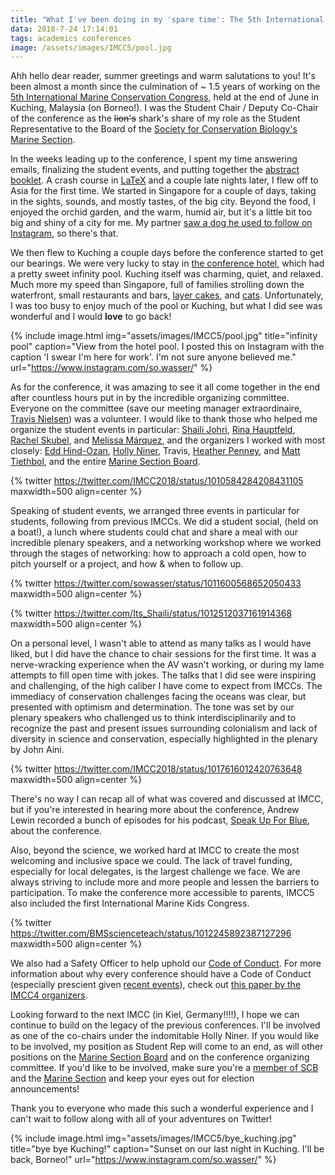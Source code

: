 ```yaml
---
title: "What I've been doing in my 'spare time': The 5th International Conservation Congress"
data: 2018-7-24 17:14:01
tags: academics conferences
image: /assets/images/IMCC5/pool.jpg
---
```


Ahh hello dear reader, summer greetings and warm salutations to you! It's been almost a month since the culmination of ~ 1.5 years of working on the [5th International Marine Conservation Congress][imcc5], held at the end of June in Kuching, Malaysia (on Borneo!). I was the Student Chair / Deputy Co-Chair of the conference as the ~~lion's~~ shark's share of my role as the Student Representative to the Board of the [Society for Conservation Biology's Marine Section][scbm].

In the weeks leading up to the conference, I spent my time answering emails, finalizing the student events, and putting together the [abstract booklet][ab]. A crash course in [LaTeX][latex] and a couple late nights later, I flew off to Asia for the first time. We started in Singapore for a couple of days, taking in the sights, sounds, and mostly tastes, of the big city. Beyond the food, I enjoyed the orchid garden, and the warm, humid air, but it's a little bit too big and shiny of a city for me. My partner [saw a dog he used to follow on Instagram][bella], so there's that.

We then flew to Kuching a couple days before the conference started to get our bearings. We were very lucky to stay in [the conference hotel][hotel], which had a pretty sweet infinity pool. Kuching itself was charming, quiet, and relaxed. Much more my speed than Singapore, full of families strolling down the waterfront, small restaurants and bars, [layer cakes][cake], and [cats][cats]. Unfortunately, I was too busy to enjoy much of the pool or Kuching, but what I did see was wonderful and I would **love** to go back!

{% include image.html img="assets/images/IMCC5/pool.jpg" title="infinity pool" caption="View from the hotel pool. I posted this on Instagram with the caption 'I swear I'm here for work'. I'm not sure anyone believed me." url="https://www.instagram.com/so.wasser/" %}

As for the conference, it was amazing to see it all come together in the end after countless hours put in by the incredible organizing committee. Everyone on the committee (save our meeting manager extraordinaire, [Travis Nielsen][Travis]) was a volunteer. I would like to thank those who helped me organize the student events in particular: [Shaili Johri][Shaili], [Rina Hauptfeld][Rina], [Rachel Skubel][Rachel], and [Melissa Márquez][Melissa], and the organizers I worked with most closely: [Edd Hind-Ozan][Edd], [Holly Niner][Holly], Travis, [Heather Penney][Heather], and [Matt Tiethbol][Matt], and the entire [Marine Section Board][board]. 

{% twitter https://twitter.com/IMCC2018/status/1010584284208431105 maxwidth=500 align=center %}

Speaking of student events, we arranged three events in particular for students, following from previous IMCCs. We did a student social, (held on a boat!), a lunch where students could chat and share a meal with our incredible plenary speakers, and a networking workshop where we worked through the stages of networking: how to approach a cold open, how to pitch yourself or a project, and how & when to follow up. 

{% twitter https://twitter.com/sowasser/status/1011600568652050433 maxwidth=500 align=center %}

{% twitter https://twitter.com/Its_Shaili/status/1012512037161914368 maxwidth=500 align=center %}

On a personal level, I wasn't able to attend as many talks as I would have liked, but I did have the chance to chair sessions for the first time. It was a nerve-wracking experience when the AV wasn't working, or during my lame attempts to fill open time with jokes. The talks that I did see were inspiring and challenging, of the high caliber I have come to expect from IMCCs. The immediacy of conservation challenges facing the oceans was clear, but presented with optimism and determination. The tone was set by our plenary speakers who challenged us to think interdisciplinarily and to recognize the past and present issues surrounding colonialism and lack of diversity in science and conservation, especially highlighted in the plenary by John Aini. 

{% twitter https://twitter.com/IMCC2018/status/1017616012420763648 maxwidth=500 align=center %}

There's no way I can recap all of what was covered and discussed at IMCC, but if you're interested in hearing more about the conference, Andrew Lewin recorded a bunch of episodes for his podcast, [Speak Up For Blue][sufb], about the conference. 

Also, beyond the science, we worked hard at IMCC to create the most welcoming and inclusive space we could. The lack of travel funding, especially for local delegates, is the largest challenge we face. We are always striving to include more and more people and lessen the barriers to participation. To make the conference more accessible to parents, IMCC5 also included the first International Marine Kids Congress. 

{% twitter https://twitter.com/BMSscienceteach/status/1012245892387127296 maxwidth=500 align=center %}

We also had a Safety Officer to help uphold our [Code of Conduct][cofc]. For more information about why every conference should have a Code of Conduct (especially prescient given [recent events][article]), check out [this paper by the IMCC4 organizers][paper]. 

Looking forward to the next IMCC (in Kiel, Germany!!!!), I hope we can continue to build on the legacy of the previous conferences. I'll be involved as one of the co-chairs under the indomitable Holly Niner. If you would like to be involved, my position as Student Rep will come to an end, as will other positions on the [Marine Section Board][board] and on the conference organizing committee. If you'd like to be involved, make sure you're a [member of SCB][member] and the [Marine Section][scbm] and keep your eyes out for election announcements! 

Thank you to everyone who made this such a wonderful experience and I can't wait to follow along with all of your adventures on Twitter!

{% include image.html img="assets/images/IMCC5/bye_kuching.jpg" title="bye bye Kuching!" caption="Sunset on our last night in Kuching. I'll be back, Borneo!" url="https://www.instagram.com/so.wasser/" %}

[imcc5]: https://conbio.org/mini-sites/imcc5/
[scbm]: https://conbio.org/groups/sections/marine
[ab]: https://d2s6bxe5458gdv.cloudfront.net/imcc5-online-program.pdf
[latex]: https://www.latex-project.org/
[bella]: https://twitter.com/jonrh/status/1010099635275345920
[hotel]: http://thewaterfrontkuching.com/
[cake]: https://en.wikipedia.org/wiki/Sarawak_layer_cake
[cats]: http://www.bbc.com/travel/story/20170531-the-asian-city-obsessed-with-cats
[Travis]: https://www.azurigen.com/meet-the-owner
[Shaili]: https://twitter.com/Its_Shaili?lang=en
[Rina]: https://www.linkedin.com/in/rina-hauptfeld-0a795014/
[Rachel]: https://www.linkedin.com/in/rina-hauptfeld-0a795014/
[Melissa]: https://twitter.com/mcmsharksxx?lang=en
[Edd]: https://www.linkedin.com/in/rina-hauptfeld-0a795014/
[Holly]: https://twitter.com/hollyniner
[Heather]: https://twitter.com/hdpenney
[Matt]: https://twitter.com/WhyOceansMATTer
[board]: https://conbio.org/groups/sections/marine/board/
[sufb]: http://www.speakupforblue.com/
[cofc]: https://conbio.org/mini-sites/imcc5/about/code-of-conduct/
[article]: https://eu.democratandchronicle.com/story/news/2018/07/13/metoo-jmih-dick-vogt-rochester-herpetologist/782002002/
[paper]: https://www.frontiersin.org/articles/10.3389/fmars.2016.00103/full
[member]: https://conbio.org/membership/become-a-member
